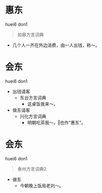 # 惠东
huei6 don1
> 如皋方言词典
- 几个人一齐在外边消费，由一人出钱，称～。

# 会东
huei6 don1
+ 出钱请客
  * 东台方言词典
    - 这桌饭我来～。
+ 做东请客
  * 兴化方言词典
    - 明朝吃茶我～。‖也作“惠东”。


# 会东
huei6 don1
> 泰州方言词典2
- 做东
  - 今朝晚上饭局老刘～。